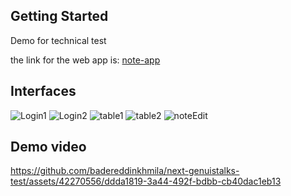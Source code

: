 ## Getting Started

Demo for technical test

the link for the web app is: [note-app](https://next-genuistalks-test-fl8g.vercel.app/)


## Interfaces
![Login1](https://github.com/badereddinkhmila/next-genuistalks-test/assets/42270556/7b4e18ef-2fe9-423b-b4a5-dd7a026ddb3c)
![Login2](https://github.com/badereddinkhmila/next-genuistalks-test/assets/42270556/173b211a-fc14-429e-a657-89341d116106)
![table1](https://github.com/badereddinkhmila/next-genuistalks-test/assets/42270556/66489457-dee9-4bb2-b7e6-1ae805891acf)
![table2](https://github.com/badereddinkhmila/next-genuistalks-test/assets/42270556/941843bb-0aa0-4822-97d0-ef779d8f538c)
![noteEdit](https://github.com/badereddinkhmila/next-genuistalks-test/assets/42270556/3596238d-9edc-4141-9666-73b6888fe997)

## Demo video
https://github.com/badereddinkhmila/next-genuistalks-test/assets/42270556/ddda1819-3a44-492f-bdbb-cb40dac1eb13

